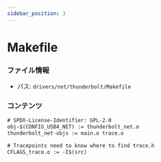 ```yaml
---
sidebar_position: 3
---
```

# Makefile

### ファイル情報

- パス: `drivers/net/thunderbolt/Makefile`

### コンテンツ

```txt
# SPDX-License-Identifier: GPL-2.0
obj-$(CONFIG_USB4_NET) := thunderbolt_net.o
thunderbolt_net-objs := main.o trace.o

# Tracepoints need to know where to find trace.h
CFLAGS_trace.o := -I$(src)

```
